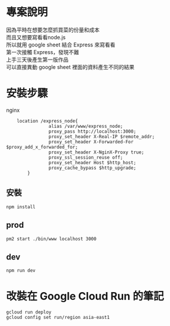 # 專案說明
因為平時在想要怎麼抓買菜的份量和成本</br>
而且又想要寫看看node.js</br>
所以就用 google sheet 結合 Express 來寫看看</br>
第一次接觸 Express，發現不難</br>
上手三天後產生第一版作品</br>
可以直接異動 google sheet 裡面的資料產生不同的結果</br>


# 安裝步驟
nginx
```
    location /express_node{
                alias /var/www/express_node;
                proxy_pass http://localhost:3000;
                proxy_set_header X-Real-IP $remote_addr;
                proxy_set_header X-Forwarded-For $proxy_add_x_forwarded_for;
                proxy_set_header X-NginX-Proxy true;
                proxy_ssl_session_reuse off;
                proxy_set_header Host $http_host;
                proxy_cache_bypass $http_upgrade;
        }

```

## 安裝
```
npm install
```

## prod
```
pm2 start ./bin/www localhost 3000
```

## dev
```
npm run dev
```



# 改裝在 Google Cloud Run 的筆記
```
gcloud run deploy
gcloud config set run/region asia-east1

```

